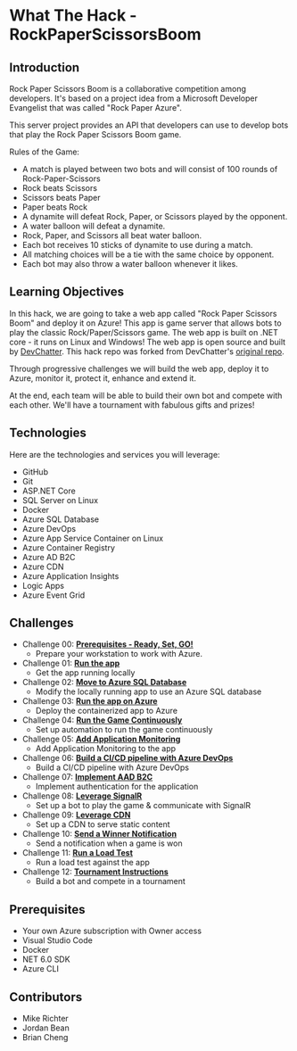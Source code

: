 # What The Hack - RockPaperScissorsBoom

## Introduction

Rock Paper Scissors Boom is a collaborative competition among developers. It's based on a project idea from a Microsoft Developer Evangelist that was called "Rock Paper Azure".

This server project provides an API that developers can use to develop bots that play the Rock Paper Scissors Boom game.

Rules of the Game:

- A match is played between two bots and will consist of 100 rounds of Rock-Paper-Scissors
- Rock beats Scissors
- Scissors beats Paper
- Paper beats Rock
- A dynamite will defeat Rock, Paper, or Scissors played by the opponent.
- A water balloon will defeat a dynamite.
- Rock, Paper, and Scissors all beat water balloon.
- Each bot receives 10 sticks of dynamite to use during a match.
- All matching choices will be a tie with the same choice by opponent.
- Each bot may also throw a water balloon whenever it likes.

## Learning Objectives

In this hack, we are going to take a web app called "Rock Paper Scissors Boom" and deploy it on Azure! This app is game server that allows bots to play the classic Rock/Paper/Scissors game. The web app is built on .NET core - it runs on Linux and Windows! The web app is open source and built by [DevChatter](https://www.twitch.tv/devchatter). This hack repo was forked from DevChatter's [original repo](https://github.com/DevChatter/RockPaperScissorsBoom).

Through progressive challenges we will build the web app, deploy it to Azure, monitor it, protect it, enhance and extend it.

At the end, each team will be able to build their own bot and compete with each other. We'll have a tournament with fabulous gifts and prizes!

## Technologies

Here are the technologies and services you will leverage:

- GitHub
- Git
- ASP.NET Core
- SQL Server on Linux
- Docker
- Azure SQL Database
- Azure DevOps
- Azure App Service Container on Linux
- Azure Container Registry
- Azure AD B2C
- Azure CDN
- Azure Application Insights
- Logic Apps
- Azure Event Grid

## Challenges

- Challenge 00: **[Prerequisites - Ready, Set, GO!](Student/Challenge-00.md)**
  - Prepare your workstation to work with Azure.
- Challenge 01: **[Run the app](Student/Challenge-01.md)**
  - Get the app running locally
- Challenge 02: **[Move to Azure SQL Database](Student/Challenge-02.md)**
  - Modify the locally running app to use an Azure SQL database
- Challenge 03: **[Run the app on Azure](Student/Challenge-03.md)**
  - Deploy the containerized app to Azure
- Challenge 04: **[Run the Game Continuously](Student/Challenge-04.md)**
  - Set up automation to run the game continuously
- Challenge 05: **[Add Application Monitoring](Student/Challenge-05.md)**
  - Add Application Monitoring to the app
- Challenge 06: **[Build a CI/CD pipeline with Azure DevOps](Student/Challenge-06.md)**
  - Build a CI/CD pipeline with Azure DevOps
- Challenge 07: **[Implement AAD B2C](Student/Challenge-07.md)**
  - Implement authentication for the application
- Challenge 08: **[Leverage SignalR](Student/Challenge-08.md)**
  - Set up a bot to play the game & communicate with SignalR
- Challenge 09: **[Leverage CDN](Student/Challenge-09.md)**
  - Set up a CDN to serve static content
- Challenge 10: **[Send a Winner Notification](Student/Challenge-10.md)**
  - Send a notification when a game is won
- Challenge 11: **[Run a Load Test](Student/Challenge-11.md)**
  - Run a load test against the app
- Challenge 12: **[Tournament Instructions](Student/Challenge-12.md)**
  - Build a bot and compete in a tournament

## Prerequisites

- Your own Azure subscription with Owner access
- Visual Studio Code
- Docker
- NET 6.0 SDK
- Azure CLI

## Contributors

- Mike Richter
- Jordan Bean
- Brian Cheng
